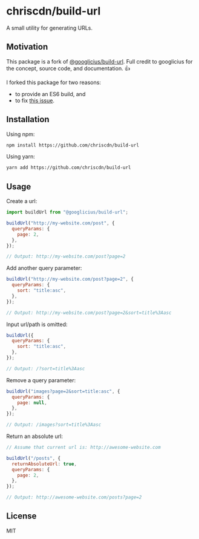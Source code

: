 # chriscdn/build-url

A small utility for generating URLs.

## Motivation

This package is a fork of [@googlicius/build-url](https://github.com/googlicius/build-url). Full credit to googlicius for the concept, source code, and documentation. 👍

I forked this package for two reasons:

- to provide an ES6 build, and
- to fix [this issue](https://github.com/googlicius/build-url/issues/3).

## Installation

Using npm:

```bash
npm install https://github.com/chriscdn/build-url
```

Using yarn:

```bash
yarn add https://github.com/chriscdn/build-url
```

## Usage

Create a url:

```js
import buildUrl from "@googlicius/build-url";

buildUrl("http://my-website.com/post", {
  queryParams: {
    page: 2,
  },
});

// Output: http://my-website.com/post?page=2
```

Add another query parameter:

```js
buildUrl("http://my-website.com/post?page=2", {
  queryParams: {
    sort: "title:asc",
  },
});

// Output: http://my-website.com/post?page=2&sort=title%3Aasc
```

Input url/path is omitted:

```js
buildUrl({
  queryParams: {
    sort: "title:asc",
  },
});

// Output: /?sort=title%3Aasc
```

Remove a query parameter:

```js
buildUrl("images?page=2&sort=title:asc", {
  queryParams: {
    page: null,
  },
});

// Output: /images?sort=title%3Aasc
```

Return an absolute url:

```js
// Assume that current url is: http://awesome-website.com

buildUrl("/posts", {
  returnAbsoluteUrl: true,
  queryParams: {
    page: 2,
  },
});

// Output: http://awesome-website.com/posts?page=2
```

## License

MIT
